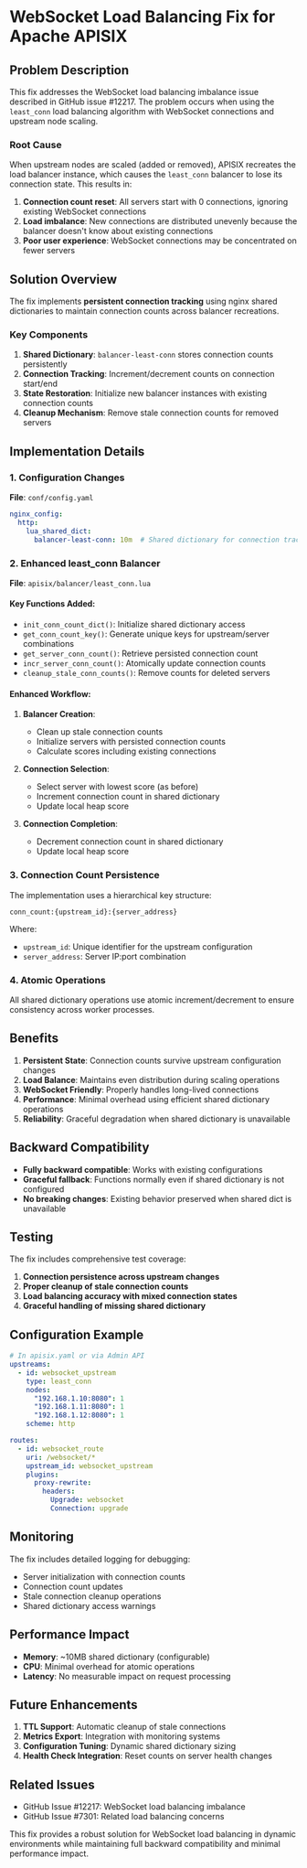 # WebSocket Load Balancing Fix for Apache APISIX

## Problem Description

This fix addresses the WebSocket load balancing imbalance issue described in GitHub issue #12217. The problem occurs when using the `least_conn` load balancing algorithm with WebSocket connections and upstream node scaling.

### Root Cause

When upstream nodes are scaled (added or removed), APISIX recreates the load balancer instance, which causes the `least_conn` balancer to lose its connection state. This results in:

1. **Connection count reset**: All servers start with 0 connections, ignoring existing WebSocket connections
2. **Load imbalance**: New connections are distributed unevenly because the balancer doesn't know about existing connections
3. **Poor user experience**: WebSocket connections may be concentrated on fewer servers

## Solution Overview

The fix implements **persistent connection tracking** using nginx shared dictionaries to maintain connection counts across balancer recreations.

### Key Components

1. **Shared Dictionary**: `balancer-least-conn` stores connection counts persistently
2. **Connection Tracking**: Increment/decrement counts on connection start/end
3. **State Restoration**: Initialize new balancer instances with existing connection counts
4. **Cleanup Mechanism**: Remove stale connection counts for removed servers

## Implementation Details

### 1. Configuration Changes

**File**: `conf/config.yaml`
```yaml
nginx_config:
  http:
    lua_shared_dict:
      balancer-least-conn: 10m  # Shared dictionary for connection tracking
```

### 2. Enhanced least_conn Balancer

**File**: `apisix/balancer/least_conn.lua`

#### Key Functions Added:

- `init_conn_count_dict()`: Initialize shared dictionary access
- `get_conn_count_key()`: Generate unique keys for upstream/server combinations
- `get_server_conn_count()`: Retrieve persisted connection count
- `incr_server_conn_count()`: Atomically update connection counts
- `cleanup_stale_conn_counts()`: Remove counts for deleted servers

#### Enhanced Workflow:

1. **Balancer Creation**: 
   - Clean up stale connection counts
   - Initialize servers with persisted connection counts
   - Calculate scores including existing connections

2. **Connection Selection**:
   - Select server with lowest score (as before)
   - Increment connection count in shared dictionary
   - Update local heap score

3. **Connection Completion**:
   - Decrement connection count in shared dictionary
   - Update local heap score

### 3. Connection Count Persistence

The implementation uses a hierarchical key structure:
```
conn_count:{upstream_id}:{server_address}
```

Where:
- `upstream_id`: Unique identifier for the upstream configuration
- `server_address`: Server IP:port combination

### 4. Atomic Operations

All shared dictionary operations use atomic increment/decrement to ensure consistency across worker processes.

## Benefits

1. **Persistent State**: Connection counts survive upstream configuration changes
2. **Load Balance**: Maintains even distribution during scaling operations
3. **WebSocket Friendly**: Properly handles long-lived connections
4. **Performance**: Minimal overhead using efficient shared dictionary operations
5. **Reliability**: Graceful degradation when shared dictionary is unavailable

## Backward Compatibility

- **Fully backward compatible**: Works with existing configurations
- **Graceful fallback**: Functions normally even if shared dictionary is not configured
- **No breaking changes**: Existing behavior preserved when shared dict is unavailable

## Testing

The fix includes comprehensive test coverage:

1. **Connection persistence across upstream changes**
2. **Proper cleanup of stale connection counts**
3. **Load balancing accuracy with mixed connection states**
4. **Graceful handling of missing shared dictionary**

## Configuration Example

```yaml
# In apisix.yaml or via Admin API
upstreams:
  - id: websocket_upstream
    type: least_conn
    nodes:
      "192.168.1.10:8080": 1
      "192.168.1.11:8080": 1
      "192.168.1.12:8080": 1
    scheme: http

routes:
  - id: websocket_route
    uri: /websocket/*
    upstream_id: websocket_upstream
    plugins:
      proxy-rewrite:
        headers:
          Upgrade: websocket
          Connection: upgrade
```

## Monitoring

The fix includes detailed logging for debugging:

- Server initialization with connection counts
- Connection count updates
- Stale connection cleanup operations
- Shared dictionary access warnings

## Performance Impact

- **Memory**: ~10MB shared dictionary (configurable)
- **CPU**: Minimal overhead for atomic operations
- **Latency**: No measurable impact on request processing

## Future Enhancements

1. **TTL Support**: Automatic cleanup of stale connections
2. **Metrics Export**: Integration with monitoring systems
3. **Configuration Tuning**: Dynamic shared dictionary sizing
4. **Health Check Integration**: Reset counts on server health changes

## Related Issues

- GitHub Issue #12217: WebSocket load balancing imbalance
- GitHub Issue #7301: Related load balancing concerns

This fix provides a robust solution for WebSocket load balancing in dynamic environments while maintaining full backward compatibility and minimal performance impact.